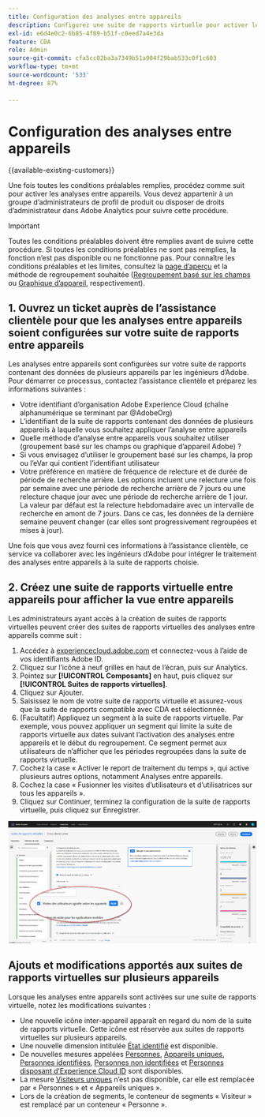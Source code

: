 ```yaml
---
title: Configuration des analyses entre appareils
description: Configurez une suite de rapports virtuelle pour activer les analyses entre appareils.
exl-id: e6d4e0c2-6b85-4f89-b51f-c0eed7a4e3da
feature: CDA
role: Admin
source-git-commit: cfa5cc02ba3a7349b51a904f29bab533c0f1c603
workflow-type: tm+mt
source-wordcount: '533'
ht-degree: 87%

---
```


# Configuration des analyses entre appareils

{{available-existing-customers}}

Une fois toutes les conditions préalables remplies, procédez comme suit pour activer les analyses entre appareils. Vous devez appartenir à un groupe d’administrateurs de profil de produit ou disposer de droits d’administrateur dans Adobe Analytics pour suivre cette procédure.

>[!IMPORTANT]
>
>Toutes les conditions préalables doivent être remplies avant de suivre cette procédure. Si toutes les conditions préalables ne sont pas remplies, la fonction n’est pas disponible ou ne fonctionne pas. Pour connaître les conditions préalables et les limites, consultez la [page d’aperçu](overview.md) et la méthode de regroupement souhaitée ([Regroupement basé sur les champs](field-based-stitching.md) ou [Graphique d’appareil](device-graph.md), respectivement).

## &#x200B;1. Ouvrez un ticket auprès de l’assistance clientèle pour que les analyses entre appareils soient configurées sur votre suite de rapports entre appareils

Les analyses entre appareils sont configurées sur votre suite de rapports contenant des données de plusieurs appareils par les ingénieurs d’Adobe. Pour démarrer ce processus, contactez l’assistance clientèle et préparez les informations suivantes :

* Votre identifiant d’organisation Adobe Experience Cloud (chaîne alphanumérique se terminant par @AdobeOrg)
* L’identifiant de la suite de rapports contenant des données de plusieurs appareils à laquelle vous souhaitez appliquer l’analyse entre appareils
* Quelle méthode d’analyse entre appareils vous souhaitez utiliser (groupement basé sur les champs ou graphique d’appareil Adobe) ?
* Si vous envisagez d’utiliser le groupement basé sur les champs, la prop ou l’eVar qui contient l’identifiant utilisateur
* Votre préférence en matière de fréquence de relecture et de durée de période de recherche arrière. Les options incluent une relecture une fois par semaine avec une période de recherche arrière de 7 jours ou une relecture chaque jour avec une période de recherche arrière de 1 jour.
La valeur par défaut est la relecture hebdomadaire avec un intervalle de recherche en amont de 7 jours. Dans ce cas, les données de la dernière semaine peuvent changer (car elles sont progressivement regroupées et mises à jour).

Une fois que vous avez fourni ces informations à l’assistance clientèle, ce service va collaborer avec les ingénieurs d’Adobe pour intégrer le traitement des analyses entre appareils à la suite de rapports choisie.

## &#x200B;2. Créez une suite de rapports virtuelle entre appareils pour afficher la vue entre appareils

Les administrateurs ayant accès à la création de suites de rapports virtuelles peuvent créer des suites de rapports virtuelles des analyses entre appareils comme suit :

1. Accédez à [experiencecloud.adobe.com](https://experiencecloud.adobe.com) et connectez-vous à l’aide de vos identifiants Adobe ID.
2. Cliquez sur l’icône à neuf grilles en haut de l’écran, puis sur Analytics.
3. Pointez sur **[!UICONTROL Composants]** en haut, puis cliquez sur **[!UICONTROL Suites de rapports virtuelles]**.
4. Cliquez sur Ajouter.
5. Saisissez le nom de votre suite de rapports virtuelle et assurez-vous que la suite de rapports compatible avec CDA est sélectionnée.
6. (Facultatif) Appliquez un segment à la suite de rapports virtuelle. Par exemple, vous pouvez appliquer un segment qui limite la suite de rapports virtuelle aux dates suivant l’activation des analyses entre appareils et le début du regroupement. Ce segment permet aux utilisateurs de n’afficher que les périodes regroupées dans la suite de rapports virtuelle.
7. Cochez la case « Activer le report de traitement du temps », qui active plusieurs autres options, notamment Analyses entre appareils.
8. Cochez la case « Fusionner les visites d’utilisateurs et d’utilisatrices sur tous les appareils ».
9. Cliquez sur Continuer, terminez la configuration de la suite de rapports virtuelle, puis cliquez sur Enregistrer.

![Case à cocher Analyses entre appareils](assets/cda-checkbox.png)

## Ajouts et modifications apportés aux suites de rapports virtuelles sur plusieurs appareils

Lorsque les analyses entre appareils sont activées sur une suite de rapports virtuelle, notez les modifications suivantes :

* Une nouvelle icône inter-appareil apparaît en regard du nom de la suite de rapports virtuelle. Cette icône est réservée aux suites de rapports virtuelles sur plusieurs appareils.
* Une nouvelle dimension intitulée [État identifié](../dimensions/identified-state.md) est disponible.
* De nouvelles mesures appelées [Personnes](../metrics/people.md), [Appareils uniques](../metrics/unique-devices.md), [Personnes identifiées](../metrics/identified-people.md), [Personnes non identifiées](../metrics/unidentified-people.md) et [Personnes disposant d’Experience Cloud ID](../metrics/people-with-exp-cloud-id.md) sont disponibles.
* La mesure [Visiteurs uniques](../metrics/unique-visitors.md) n’est pas disponible, car elle est remplacée par « Personnes » et « Appareils uniques ».
* Lors de la création de segments, le conteneur de segments « Visiteur » est remplacé par un conteneur « Personne ».
